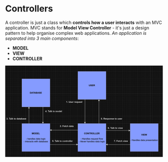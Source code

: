 # Controllers

A controller is just a class which **controls how a user interacts** with an MVC application. MVC stands for **Model View Controller** - it's just a design pattern to help organise complex web applications. *An application is separated into 3 main components*:

- **MODEL**
- **VIEW**
- **CONTROLLER**

![Diagram of MVC](/Images/MVC-diagram.png)